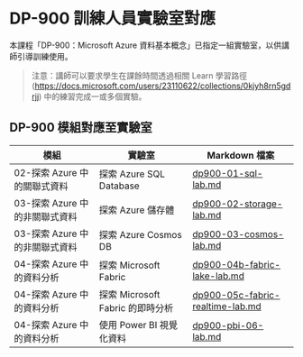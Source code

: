 # DP-900 訓練人員實驗室對應

本課程「DP-900：Microsoft Azure 資料基本概念」已指定一組實驗室，以供講師引導訓練使用。 

> 注意：講師可以要求學生在課餘時間透過相關 Learn 學習路徑 (https://docs.microsoft.com/users/23110622/collections/0kjyh8rn5gdrjj) 中的練習完成一或多個實驗。 

## DP-900 模組對應至實驗室

| 模組 | 實驗室 | Markdown 檔案 |
| --- | --- | --- |
| 02-探索 Azure 中的關聯式資料 | 探索 Azure SQL Database | [dp900-01-sql-lab.md](https://github.com/MicrosoftLearning/DP-900T00A-Azure-Data-Fundamentals/blob/master/Instructions/Labs/dp900-01-sql-lab.md) |
| 03-探索 Azure 中的非關聯式資料 | 探索 Azure 儲存體 | [dp900-02-storage-lab.md](https://github.com/MicrosoftLearning/DP-900T00A-Azure-Data-Fundamentals/blob/master/Instructions/Labs/dp900-02-storage-lab.md) |
| 03-探索 Azure 中的非關聯式資料| 探索 Azure Cosmos DB  | [dp900-03-cosmos-lab.md](https://github.com/MicrosoftLearning/DP-900T00A-Azure-Data-Fundamentals/blob/master/Instructions/Labs/dp900-03-cosmos-lab.md) |
| 04-探索 Azure 中的資料分析 | 探索 Microsoft Fabric | [dp900-04b-fabric-lake-lab.md](https://github.com/MicrosoftLearning/DP-900T00A-Azure-Data-Fundamentals/blob/master/Instructions/Labs/dp900-04b-fabric-lake-lab.md) |
| 04-探索 Azure 中的資料分析 | 探索 Microsoft Fabric 的即時分析 | [dp900-05c-fabric-realtime-lab.md](https://github.com/MicrosoftLearning/DP-900T00A-Azure-Data-Fundamentals/blob/master/Instructions/Labs/dp900-05c-fabric-realtime-lab.md) |
| 04-探索 Azure 中的資料分析 | 使用 Power BI 視覺化資料 | [dp900-pbi-06-lab.md](https://github.com/MicrosoftLearning/DP-900T00A-Azure-Data-Fundamentals/blob/master/Instructions/Labs/dp900-pbi-06-lab.md) |
